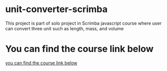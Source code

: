# unit-converter-scrimba
This project is part of solo project in Scrimba javascript course where user can convert three unit such as length, mass, and volume

# You can find the course link below
[you can find the course link below](https://scrimba.com/learn/learnjavascript)


